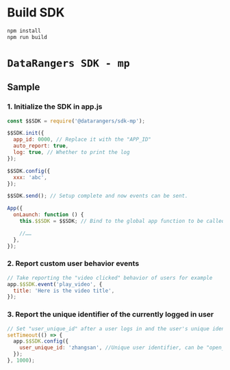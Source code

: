 # Build SDK

```javascript
npm install
npm run build
```

# `DataRangers SDK - mp`

## Sample

### 1. Initialize the SDK in app.js

```javascript
const $$SDK = require('@datarangers/sdk-mp');

$$SDK.init({
  app_id: 0000, // Replace it with the "APP_ID"
  auto_report: true,
  log: true, // Whether to print the log
});

$$SDK.config({
  xxx: 'abc',
});

$$SDK.send(); // Setup complete and now events can be sent.

App({
  onLaunch: function () {
    this.$$SDK = $$SDK; // Bind to the global app function to be called by other pages.

    //……
  },
});
```

### 2. Report custom user behavior events

```javascript
// Take reporting the "video clicked" behavior of users for example
app.$$SDK.event('play_video', {
  title: 'Here is the video title',
});
```

### 3. Report the unique identifier of the currently logged in user

```javascript
// Set "user_unique_id" after a user logs in and the user's unique identifier is retrieved.
setTimeout(() => {
  app.$$SDK.config({
    user_unique_id: 'zhangsan', //Unique user identifier, can be "open_id".
  });
}, 1000);
```
